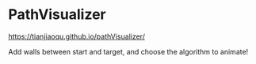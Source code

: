 # PathVisualizer

https://tianjiaoqu.github.io/pathVisualizer/

Add walls between start and target, and choose the algorithm to animate!
